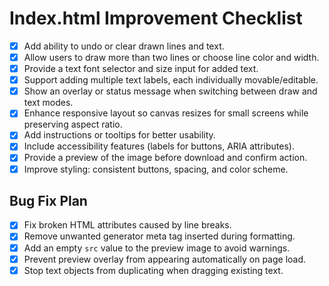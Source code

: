 # Index.html Improvement Checklist

- [x] Add ability to undo or clear drawn lines and text.
- [x] Allow users to draw more than two lines or choose line color and width.
- [x] Provide a text font selector and size input for added text.
- [x] Support adding multiple text labels, each individually movable/editable.
- [x] Show an overlay or status message when switching between draw and text modes.
- [x] Enhance responsive layout so canvas resizes for small screens while preserving aspect ratio.
- [x] Add instructions or tooltips for better usability.
- [x] Include accessibility features (labels for buttons, ARIA attributes).
- [x] Provide a preview of the image before download and confirm action.
- [x] Improve styling: consistent buttons, spacing, and color scheme.

## Bug Fix Plan
- [x] Fix broken HTML attributes caused by line breaks.
- [x] Remove unwanted generator meta tag inserted during formatting.
- [x] Add an empty `src` value to the preview image to avoid warnings.
- [x] Prevent preview overlay from appearing automatically on page load.
- [x] Stop text objects from duplicating when dragging existing text.
